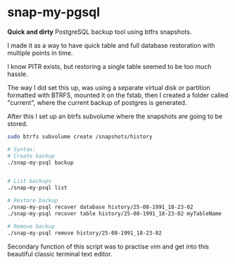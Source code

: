 # snap-my-pgsql
**Quick and dirty** PostgreSQL backup tool using btfrs snapshots.

I made it as a way to have quick table and full database restoration with multiple points in time.

I know PITR exists, but restoring a single table seemed to be too much hassle.

The way I did set this up, was using a separate virtual disk or partition formatted with BTRFS, mounted it on the fstab, then I created a folder called "current", where the current backup of postgres is generated.

After this I set up an btrfs subvolume where the snapshots are going to be stored.

```bash
sudo btrfs subvolume create /snapshots/history
```

```bash
# Syntax:
# Create backup
./snap-my-psql backup


# List backups
./snap-my-psql list

# Restore backup
./snap-my-psql recover database history/25-08-1991_18-23-02
./snap-my-psql recover table history/25-08-1991_18-23-02 myTableName

# Remove backup
./snap-my-psql remove history/25-08-1991_18-23-02
```

Secondary function of this script was to practise vim and get into this beautiful classic terminal text editor.


